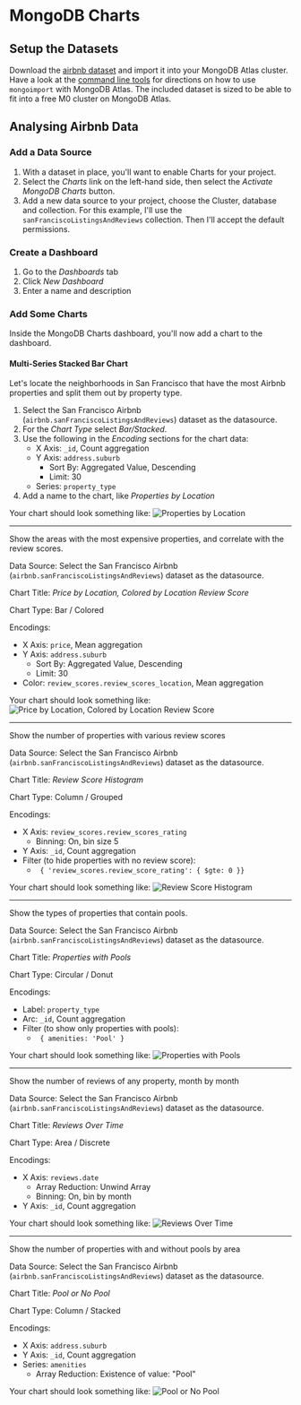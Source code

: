 # MongoDB Charts

## Setup the Datasets

Download the [airbnb dataset](https://webassets.mongodb.com/_com_assets/cms/airbnb-sf-5uzx3cjqff.zip) and import it into your MongoDB Atlas
cluster. Have a look at the [command line tools](https://docs.atlas.mongodb.com/command-line-tools/)
for directions on how to use `mongoimport` with MongoDB Atlas. The included
dataset is sized to be able to fit into a free M0 cluster on MongoDB Atlas.

## Analysing Airbnb Data

### Add a Data Source
1. With a dataset in place, you'll want to enable Charts for your project. 
2. Select the _Charts_ link on the left-hand side, then select the 
_Activate MongoDB Charts_ button.
3. Add a new data source to your project, choose the Cluster, database and 
collection. For this example, I'll use the `sanFranciscoListingsAndReviews`
collection. Then I'll accept the default permissions.


### Create a Dashboard
1. Go to the *Dashboards* tab
2. Click *New Dashboard*
3. Enter a name and description

### Add Some Charts
Inside the MongoDB Charts dashboard, you'll now add a chart to the dashboard.

#### Multi-Series Stacked Bar Chart

Let's locate the neighborhoods in San Francisco that have the most Airbnb
properties and split them out by property type.

1. Select the San Francisco Airbnb (`airbnb.sanFranciscoListingsAndReviews`) dataset as the datasource.
2. For the _Chart Type_ select *Bar/Stacked*.
3. Use the following in the _Encoding_ sections for the chart data:
    * X Axis: `_id`, Count aggregation
    * Y Axis: `address.suburb`
        * Sort By: Aggregated Value, Descending
        * Limit: 30
    *  Series: `property_type`
4. Add a name to the chart, like _Properties by Location_ 

Your chart should look something like:
<img src="https://webassets.mongodb.com/_com_assets/cms/Screen Shot 2018-12-07 at 11.13.16 AM-qtrn51nsjv.png" alt="Properties by Location"/>

---

Show the areas with the most expensive properties, and correlate with the review scores.

Data Source: Select the San Francisco Airbnb (`airbnb.sanFranciscoListingsAndReviews`) dataset as the datasource.

Chart Title: _Price by Location, Colored by Location Review Score_

Chart Type: Bar / Colored

Encodings:
+ X Axis: `price`, Mean aggregation
+ Y Axis: `address.suburb`
    + Sort By: Aggregated Value, Descending
    + Limit: 30
+ Color: `review_scores.review_scores_location`, Mean aggregation

Your chart should look something like:
<img src="https://webassets.mongodb.com/_com_assets/cms/Screen Shot 2018-12-08 at 7.51.24 AM (3)-ulbmzx8f30.png" alt="Price by Location, Colored by Location Review Score"/>

---

Show the number of properties with various review scores

Data Source: Select the San Francisco Airbnb (`airbnb.sanFranciscoListingsAndReviews`) dataset as the datasource.

Chart Title: _Review Score Histogram_

Chart Type: Column / Grouped

Encodings:
+ X Axis: `review_scores.review_scores_rating`
    + Binning: On, bin size 5
+ Y Axis: `_id`, Count aggregation
+ Filter (to hide properties with no review score):
    + ` { 'review_scores.review_score_rating': { $gte: 0 }}`

Your chart should look something like:
<img src="https://webassets.mongodb.com/_com_assets/cms/Screen Shot 2018-12-08 at 7.45.22 AM (3)-q8780dz7ru.png" alt="Review Score Histogram"/>

---

Show the types of properties that contain pools.

Data Source: Select the San Francisco Airbnb (`airbnb.sanFranciscoListingsAndReviews`) dataset as the datasource.

Chart Title: _Properties with Pools_

Chart Type: Circular / Donut

Encodings:
+ Label: `property_type`
+ Arc: `_id`, Count aggregation
+ Filter (to show only properties with pools):
    + ` { amenities: 'Pool' }`

Your chart should look something like:
<img src="https://webassets.mongodb.com/_com_assets/cms/Screen Shot 2018-12-08 at 7.46.53 AM (3)-njzr0e5yta.png" alt="Properties with Pools"/>

---

Show the number of reviews of any property, month by month

Data Source: Select the San Francisco Airbnb (`airbnb.sanFranciscoListingsAndReviews`) dataset as the datasource.

Chart Title: _Reviews Over Time_

Chart Type: Area / Discrete

Encodings:
+ X Axis: `reviews.date`
    + Array Reduction: Unwind Array
    + Binning: On, bin by month
+ Y Axis: `_id`, Count aggregation

Your chart should look something like:
<img src="https://webassets.mongodb.com/_com_assets/cms/Screen Shot 2018-12-08 at 7.48.12 AM (3)-5qzotqym2i.png" alt="Reviews Over Time"/>

---

Show the number of properties with and without pools by area

Data Source: Select the San Francisco Airbnb (`airbnb.sanFranciscoListingsAndReviews`) dataset as the datasource.

Chart Title: _Pool or No Pool_

Chart Type: Column / Stacked

Encodings:
+ X Axis: `address.suburb`
+ Y Axis: `_id`, Count aggregation
+ Series: `amenities`
    + Array Reduction: Existence of value: "Pool"
    
Your chart should look something like:
<img src="https://webassets.mongodb.com/_com_assets/cms/Screen Shot 2018-12-08 at 7.49.37 AM (3)-ijnwj9qvka.png" alt="Pool or No Pool"/>
